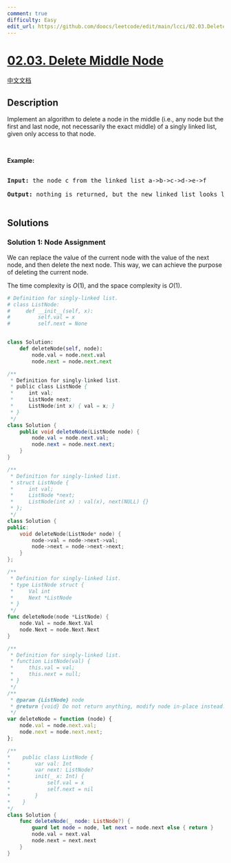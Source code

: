 ```yaml
---
comment: true
difficulty: Easy
edit_url: https://github.com/doocs/leetcode/edit/main/lcci/02.03.Delete%20Middle%20Node/README_EN.md
---
```


# [02.03. Delete Middle Node](https://leetcode.cn/problems/delete-middle-node-lcci)

[中文文档](/lcci/02.03.Delete%20Middle%20Node/README.md)

## Description

<p>Implement an algorithm to delete a node in the middle (i.e., any node but the first and last node, not necessarily the exact middle) of a singly linked list, given only access to that node.</p>

<p>&nbsp;</p>

<p><strong>Example: </strong></p>

<pre>

<strong>Input: </strong>the node c from the linked list a-&gt;b-&gt;c-&gt;d-&gt;e-&gt;f

<strong>Output: </strong>nothing is returned, but the new linked list looks like a-&gt;b-&gt;d-&gt;e-&gt;f

</pre>

## Solutions

### Solution 1: Node Assignment

We can replace the value of the current node with the value of the next node, and then delete the next node. This way, we can achieve the purpose of deleting the current node.

The time complexity is $O(1)$, and the space complexity is $O(1)$.

<!-- tabs:start -->

```python
# Definition for singly-linked list.
# class ListNode:
#     def __init__(self, x):
#         self.val = x
#         self.next = None


class Solution:
    def deleteNode(self, node):
        node.val = node.next.val
        node.next = node.next.next
```

```java
/**
 * Definition for singly-linked list.
 * public class ListNode {
 *     int val;
 *     ListNode next;
 *     ListNode(int x) { val = x; }
 * }
 */
class Solution {
    public void deleteNode(ListNode node) {
        node.val = node.next.val;
        node.next = node.next.next;
    }
}
```

```cpp
/**
 * Definition for singly-linked list.
 * struct ListNode {
 *     int val;
 *     ListNode *next;
 *     ListNode(int x) : val(x), next(NULL) {}
 * };
 */
class Solution {
public:
    void deleteNode(ListNode* node) {
        node->val = node->next->val;
        node->next = node->next->next;
    }
};
```

```go
/**
 * Definition for singly-linked list.
 * type ListNode struct {
 *     Val int
 *     Next *ListNode
 * }
 */
func deleteNode(node *ListNode) {
	node.Val = node.Next.Val
	node.Next = node.Next.Next
}
```

```js
/**
 * Definition for singly-linked list.
 * function ListNode(val) {
 *     this.val = val;
 *     this.next = null;
 * }
 */
/**
 * @param {ListNode} node
 * @return {void} Do not return anything, modify node in-place instead.
 */
var deleteNode = function (node) {
    node.val = node.next.val;
    node.next = node.next.next;
};
```

```swift
/**
*    public class ListNode {
*        var val: Int
*        var next: ListNode?
*        init(_ x: Int) {
*            self.val = x
*            self.next = nil
*        }
*    }
*/
class Solution {
    func deleteNode(_ node: ListNode?) {
        guard let node = node, let next = node.next else { return }
        node.val = next.val
        node.next = next.next
    }
}
```

<!-- tabs:end -->

<!-- end -->
